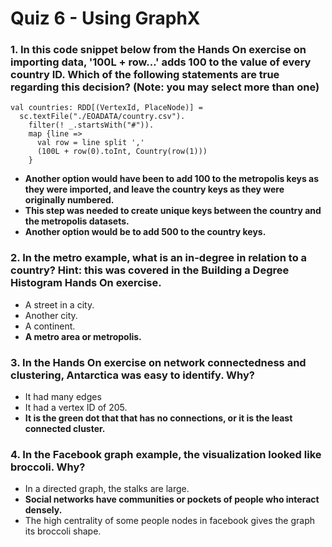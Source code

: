 # Quiz 6 - Using GraphX

### 1. In this code snippet below from the Hands On exercise on importing data, '100L + row...' adds 100 to the value of every country ID. Which of the following statements are true regarding this decision? (Note: you may select more than one)

```
val countries: RDD[(VertexId, PlaceNode)] =
  sc.textFile("./EOADATA/country.csv").
    filter(! _.startsWith("#")).
    map {line =>
      val row = line split ','
      (100L + row(0).toInt, Country(row(1)))
    }
```

- **Another option would have been to add 100 to the metropolis keys as they were imported, and leave the country keys as they were originally numbered.**
- **This step was needed to create unique keys between the country and the metropolis datasets.**
- **Another option would be to add 500 to the country keys.**


### 2. In the metro example, what is an in-degree in relation to a country? Hint: this was covered in the Building a Degree Histogram Hands On exercise.

- A street in a city.
- Another city.
- A continent.
- **A metro area or metropolis.**

### 3. In the Hands On exercise on network connectedness and clustering, Antarctica was easy to identify. Why?

- It had many edges
- It had a vertex ID of 205.
- **It is the green dot that that has no connections, or it is the least connected cluster.**

### 4. In the Facebook graph example, the visualization looked like broccoli. Why?

- In a directed graph, the stalks are large.
- **Social networks have communities or pockets of people who interact densely.**
- The high centrality of some people nodes in facebook gives the graph its broccoli shape.
